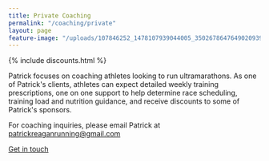 ```yaml
---
title: Private Coaching
permalink: "/coaching/private"
layout: page
feature-image: "/uploads/107846252_1478107939044005_3502678647649020939_o.jpg"
---
```


{% include discounts.html %}

Patrick focuses on coaching athletes looking to run ultramarathons. As one of Patrick's clients, athletes can expect detailed weekly training prescriptions, one on one support to help determine race scheduling, training load and nutrition guidance, and receive discounts to some of Patrick's sponsors.

For coaching inquiries, please email Patrick at patrickreaganrunning@gmail.com

<div class="width-s button">
  <a href="mailto:patrickreaganrunning@gmail.com?subject=Coaching%20Inquiry">Get in touch</a>
</div>
